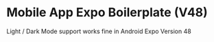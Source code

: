 # Mobile App Expo Boilerplate (V48)

Light / Dark Mode support works fine in Android Expo Version 48